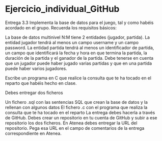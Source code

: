 # Ejercicio_individual_GitHub
Entrega 3.3
Implementa la base de datos para el juego, tal y como habéis acordado en el grupo. Recuerda los requisitos básicos:

La base de datos multinivel N:M tiene 2 entidades (jugador, partida). La entidad jugador tendrá al menos un campo username y un campo password. La entidad partida tendrá al menos un identificador de partida, un campo que identificará la fecha y hora en que termina la partida, la duración de la partida y el ganador de la partida. Debe tenerse en cuenta que un jugador puede haber jugado varias partidas y que en una partida puede haber varios jugadores.

Escribe un programa en C que realice la consulta que te ha tocado en el reparto que habéis hecho en clase.

Debes entregar dos ficheros

Un fichero .sql con las sentencias SQL que crean la base de datos y la rellenan con algunos datos
El fichero .c con el programa que realiza la consulta que te ha tocado en el reparto
 La entrega debes hacerla a través de GitHub. Debes crear un repositorio en tu cuenta de GitHub y subir a ese repositorio los dos ficheros. En Atenea debes entregar la URL del repositorio. Pega esa URL en el campo de comentarios de la entrega correspondiente en Atenea.
